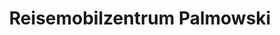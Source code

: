 ---
title: "Reisemobilzentrum Palmowski"
url: /bielefeld/reisemobilzentrum-palmowski/
shop: Autowerkstatt
---